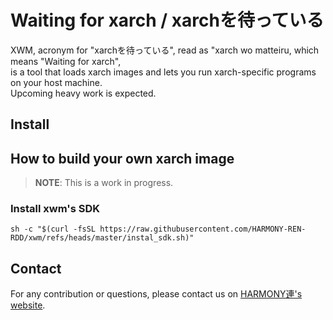 # Waiting for xarch / xarchを待っている

XWM, acronym for "xarchを待っている", read as "xarch wo matteiru, which means "Waiting for xarch",  
is a tool that loads xarch images and lets you run xarch-specific programs on your host machine.  
Upcoming heavy work is expected. 

## Install


## How to build your own xarch image
> **NOTE**: This is a work in progress.

### Install xwm's SDK
```
sh -c "$(curl -fsSL https://raw.githubusercontent.com/HARMONY-REN-RDD/xwm/refs/heads/master/instal_sdk.sh)"
```

## Contact

For any contribution or questions, please contact us on [HARMONY連's website](https://harmonyren.net/contact.html).
